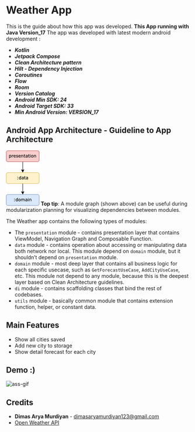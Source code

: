 # Weather App

This is the guide about how this app was developed.
**This App running with Java Version_17**
The app was developed with latest modern android development :
- ***Kotlin***
- ***Jetpack Compose***
- ***Clean Architecture pattern***
- ***Hilt - Dependency Injection***
- ***Coroutines***
- ***Flow***
- ***Room***
- ***Version Catalog***
- ***Android Min SDK: 24***
- ***Android Target SDK: 33***
- ***Min Android Version: VERSION_17***


## Android App Architecture - Guideline to App Architecture
![ass-png](./assets/arch-weather.png)
**Top tip**: A module graph (shown above) can be useful during modularization planning for
visualizing dependencies between modules.

The Weather app contains the following types of modules:

* The `presentation` module - contains presentation layer that contains ViewModel, Navigation Graph and Composable Function.
* `data` module - contains operation about accessing or manipulating data both network nor local.
  This module depend on `domain` module, but it shouldn’t depend on `presentation` module.
* `domain` module - most deep layer that contains all business logic for each specific usecase, such as `GetForecastUseCase`, `AddCityUseCase`, etc. This module not depend to any module, because this is the deepest layer based on Clean Architecture guidelines.
* `di` module - contains scaffolding classes that bind the rest of codebases.
* `utils` module - basically common module that contains extension function, helper, or constant data.

## Main Features
- Show all cities saved
- Add new city to storage
- Show detail forecast for each city

## Demo :)
![ass-gif](./assets/demo_weather.gif)

## Credits
- **Dimas Arya Murdiyan** - dimasaryamurdiyan123@gmail.com
- [Open Weather API](https://openweathermap.org/api)